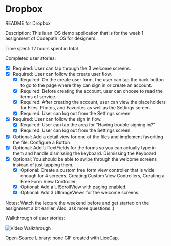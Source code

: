 # Dropbox

README for Dropbox

Description:
This is an iOS demo application that is for the week 1 assignment of Codepath iOS for designers.

Time spent: 12 hours spent in total

Completed user stories:
* [x] Required: User can tap through the 3 welcome screens.
* [x] Required: User can follow the create user flow.
	* [x] Required: On the create user form, the user can tap the back button to go to the page where they can sign in or create an account.
	* [x] Required: Before creating the account, user can choose to read the terms of service.
	* [x] Required: After creating the account, user can view the placeholders for Files, Photos, and Favorites as well as the Settings screen.
	* [x] Required: User can log out from the Settings screen.
* [x] Required: User can follow the sign in flow.
	* [x] Required: User can tap the area for "Having trouble signing in?"
	* [x] Required: User can log out from the Settings screen.
* [x] Optional: Add a detail view for one of the files and implement favoriting the file. Configure a Button
* [x] Optional: Add UITextFields for the forms so you can actually type in them and handle dismissing the keyboard. Dismissing the Keyboard
* [x] Optional: You should be able to swipe through the welcome screens instead of just tapping them.
	* [x] Optional: Create a custom free form view controller that is wide enough for 4 screens. Creating Custom View Controllers, Creating a Free Form View Controller
	* [x] Optional: Add a UIScrollView with paging enabled.
	* [x] Optional: Add 3 UIImageViews for the welcome screens.

Notes:
Watch the lecture the weekend before and get started on the assignment a bit earlier. Also, ask more questions :)

Walkthrough of user stories: 

![Video Walkthrough](tippy.gif?raw=true)

Open-Source Library: none
GIF created with LiceCap.








